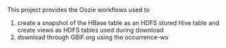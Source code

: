 This project provides the Oozie workflows used to 
1. create a snapshot of the HBase table as an HDFS stored Hive table and create views as HDFS tables used during download
2. download through GBIF.org using the occurrence-ws
